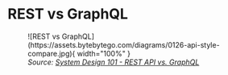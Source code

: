 # REST vs GraphQL

<figure markdown>
  ![REST vs GraphQL](https://assets.bytebytego.com/diagrams/0126-api-style-compare.jpg){ width="100%" }
  <figcaption><i>Source: <a href="https://bytebytego.com/guides/soap-vs-rest-vs-graphql-vs-rpc/" target="_blank">System Design 101 - REST API vs. GraphQL</a></i></figcaption>
</figure>



[^1]: XU, A., [System Design 101](https://github.com/ByteByteGoHq/system-design-101).

[^2]: :fontawesome-brands-wikipedia-w:{ .wikipedia } [REST](https://en.wikipedia.org/wiki/REST).

[^3]: :fontawesome-brands-wikipedia-w:{ .wikipedia } [GraphQL](https://en.wikipedia.org/wiki/GraphQL).